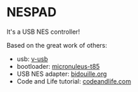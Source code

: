 NESPAD
======

It's a USB NES controller!

Based on the great work of others:
 - usb: [v-usb](http://www.obdev.at/products/vusb/index.html)
 - bootloader: [micronuleus-t85](https://github.com/Bluebie/micronucleus-t85)
 - USB NES adapter: [bidouille.org](http://www.bidouille.org/elec/usbnesadapter)
 - Code and Life tutorial: [codeandlife.com](http://codeandlife.com/2012/02/22/v-usb-with-attiny45-attiny85-without-a-crystal/)

